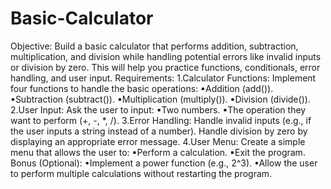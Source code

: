 # Basic-Calculator
Objective:
Build a basic calculator that performs addition, subtraction, multiplication, and division while handling potential errors like invalid inputs or division by zero. This will help you practice functions, conditionals, error handling, and user input.
Requirements:
1.Calculator Functions:
Implement four functions to handle the basic operations:
▪Addition (add()).
▪Subtraction (subtract()).
▪Multiplication (multiply()).
▪Division (divide()).
2.User Input:
Ask the user to input:
▪Two numbers.
▪The operation they want to perform (+, -, *, /).
3.Error Handling:
Handle invalid inputs (e.g., if the user inputs a string instead of a number).
Handle division by zero by displaying an appropriate error message.
4.User Menu:
Create a simple menu that allows the user to:
▪Perform a calculation.
▪Exit the program.
Bonus (Optional):
•Implement a power function (e.g., 2^3).
•Allow the user to perform multiple calculations without restarting the program.
